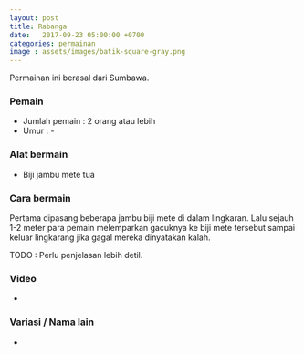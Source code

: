 ```yaml
---
layout: post
title: Rabanga
date:   2017-09-23 05:00:00 +0700
categories: permainan
image : assets/images/batik-square-gray.png
---
```


Permainan ini berasal dari Sumbawa.

### Pemain

- Jumlah pemain : 2 orang atau lebih
- Umur : -

### Alat bermain

- Biji jambu mete tua

### Cara bermain

Pertama dipasang beberapa jambu biji mete di dalam lingkaran. Lalu sejauh 1-2 meter para pemain melemparkan gacuknya ke biji mete tersebut sampai keluar lingkarang jika gagal mereka dinyatakan kalah.

TODO : Perlu penjelasan lebih detil.

### Video

-

### Variasi / Nama lain

-

